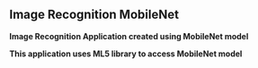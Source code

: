 ## Image Recognition MobileNet

**Image Recognition Application created using MobileNet model**

**This application uses ML5 library to access MobileNet model**
